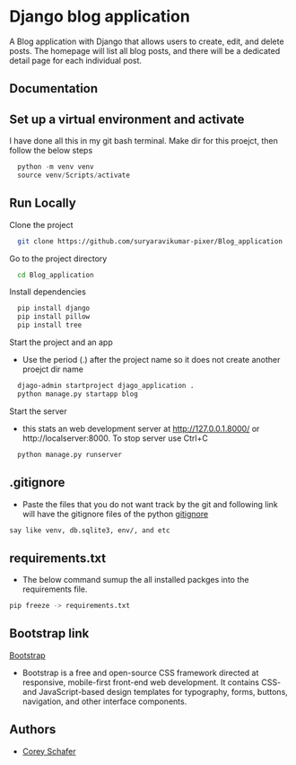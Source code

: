 
# Django blog application

A Blog application with Django that allows users to create, edit, and delete posts. The homepage will list all blog posts, and there will be a dedicated detail page for each individual post. 


## Documentation


## Set up a virtual environment and activate

I have done all this in my git bash terminal. Make dir for this proejct, then follow the below steps
```python
  python -m venv venv
  source venv/Scripts/activate
```

## Run Locally

 Clone the project

```bash
  git clone https://github.com/suryaravikumar-pixer/Blog_application
```

Go to the project directory

```bash
  cd Blog_application
```

Install dependencies

```bash
  pip install django
  pip install pillow
  pip install tree
```

Start the project and an app

- Use the period (.) after the project name so it does not create another proejct dir name

```bash
  djago-admin startproject djago_application .
  python manage.py startapp blog
```

Start the server
    
- this stats an web development server at http://127.0.0.1.8000/ or http://localserver:8000. To stop server use Ctrl+C

```bash
  python manage.py runserver
```


## .gitignore
- Paste the files that you do not want track by the git and following link will have the gitignore files of the python 
[gitignore](https://github.com/github/gitignore/blob/master/Python.gitignore)
  
```txt file
say like venv, db.sqlite3, env/, and etc
```

## requirements.txt
- The below command sumup the all installed packges into the requirements file.
```bash
pip freeze -> requirements.txt
```


## Bootstrap link
[Bootstrap](https://getbootstrap.com/docs/4.0/getting-started/introduction/#starter-template) 
- Bootstrap is a free and open-source CSS framework directed at responsive, mobile-first front-end web development. It contains CSS- and JavaScript-based design templates for typography, forms, buttons, navigation, and other interface components.
 
## Authors

- [Corey Schafer](https://www.youtube.com/watch?v=UmljXZIypDc&list=PL-osiE80TeTtoQCKZ03TU5fNfx2UY6U4p&ab_channel=CoreySchafer)

  
